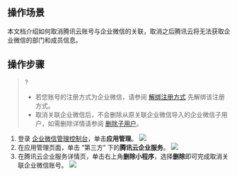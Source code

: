 ## 操作场景
本文档介绍如何取消腾讯云账号与企业微信的关联，取消之后腾讯云将无法获取企业微信的部门和成员信息。

## 操作步骤
> ?
> - 若您账号的注册方式为企业微信，请参阅 [解绑注册方式](https://cloud.tencent.com/document/product/378/53911) 先解绑该注册方式。
> - 取消关联企业微信后，不会删除从原关联企业微信导入的企业微信子用户，如需删除详情请参阅 [删除子用户](https://cloud.tencent.com/document/product/598/36259)。
> 
1. 登录 [企业微信管理控制台](https://work.weixin.qq.com/wework_admin/frame)，单击**应用管理**。
![](https://qcloudimg.tencent-cloud.cn/raw/7168d16f5247c5affa73b10ce64d4481.png)
2. 在应用管理页面，单击 “第三方” 下的**腾讯云企业服务**。
![](https://qcloudimg.tencent-cloud.cn/raw/3e6c61ff2879a2b6a989a0bce8f856f8.png)
3. 在腾讯云企业服务详情页，单击右上角**删除小程序**，选择**删除**即可完成取消关联企业微信账号。
![](https://qcloudimg.tencent-cloud.cn/raw/6250b1d5f45cef035735f30c32a4b3f9.png)

